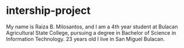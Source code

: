 # intership-project
My name is Raiza B. Milosantos, and I am a 4th year student at Bulacan Agricultural State College, pursuing a degree in Bachelor of Science in Information Technology.
23 years old
I live in San Miguel Bulacan.
